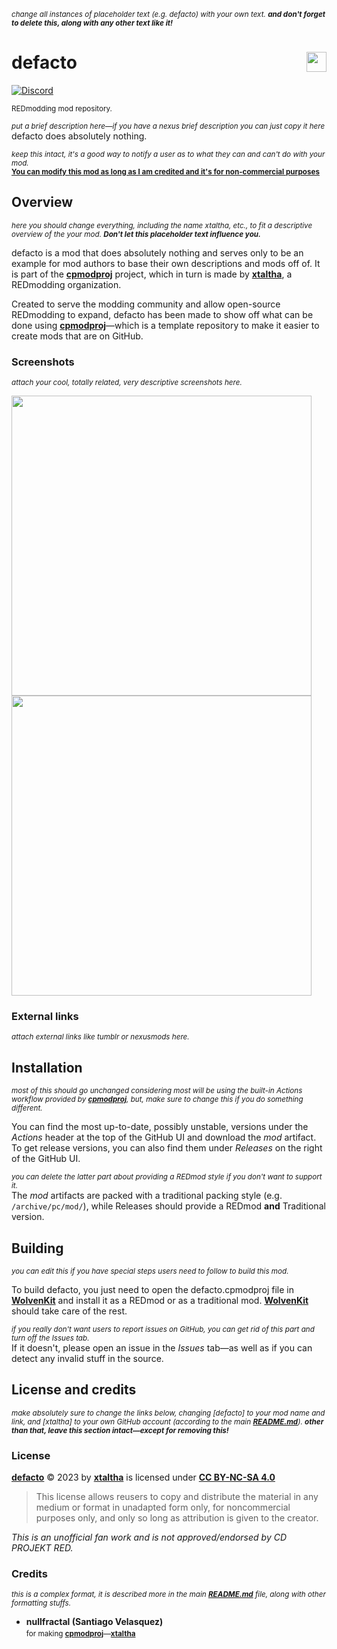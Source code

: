 <!-- @format -->

<sub>_change all instances of placeholder text (e.g. defacto) with your own text. **and don't forget to delete this, along with any other text like it!**_</sub>

# defacto <img align="right" src="https://user-images.githubusercontent.com/99456326/253195160-df589079-e508-4c30-8bd4-f7acebc43187.svg" width="32px">

[![Discord](https://img.shields.io/discord/717692382849663036?logo=discord&label=%20&labelColor=FFFFFF&color=5865F2)](https://discord.gg/Epkq79kd96)

<sup>REDmodding mod repository.</sup>

<sub>_put a brief description here&mdash;if you have a nexus brief description you can just copy it here_</sub>  
defacto does absolutely nothing.

<sub>_keep this intact, it's a good way to notify a user as to what they can and can't do with your mod._</sub>  
<sub>**[You can modify this mod as long as I am credited and it's for non-commercial purposes](#license)**</sub>

## Overview

<sub>_here you should change everything, including the name xtaltha, etc., to fit a descriptive overview of the your mod. **Don't let this placeholder text influence you.**_</sub>

defacto is a mod that does absolutely nothing and serves only to be an example for mod authors to base their own descriptions and mods off of. It is part of the **[cpmodproj]** project, which in turn is made by **[xtaltha]**, a REDmodding organization.

Created to serve the modding community and allow open-source REDmodding to expand, defacto has been made to show off what can be done using **[cpmodproj]**&mdash;which is a template repository to make it easier to create mods that are on GitHub.

### Screenshots

<sup>_attach your cool, totally related, very descriptive screenshots here._

<img width=480px src="https://github.com/xtaltha/cpmodproj/assets/99456326/093055d7-0de0-4ec7-93ac-57a3c4f81051">
<img width=480px src="https://github.com/xtaltha/cpmodproj/assets/99456326/51f5b5e5-c4fc-46e4-ada9-9573a79b7534">

### External links

<sup>_attach external links like tumblr or nexusmods here._</sup>

## Installation

<sub>_most of this should go unchanged considering most will be using the built-in Actions workflow provided by **[cpmodproj]**, but, make sure to change this if you do something different._</sub>

You can find the most up-to-date, possibly unstable, versions under the _Actions_ header at the top of the GitHub UI and download the _mod_ artifact.
To get release versions, you can also find them under _Releases_ on the right of the GitHub UI.

<sub>_you can delete the latter part about providing a REDmod style if you don't want to support it._</sub>  
The _mod_ artifacts are packed with a traditional packing style (e.g. `/archive/pc/mod/`), while Releases should provide a REDmod **and** Traditional version.

## Building

<sub>_you can edit this if you have special steps users need to follow to build this mod._</sub>

To build defacto, you just need to open the defacto.cpmodproj file in **[WolvenKit]** and install it as a REDmod or as a traditional mod. **[WolvenKit]** should take care of the rest.

<sub>_if you really don't want users to report issues on GitHub, you can get rid of this part and turn off the Issues tab._</sub>  
If it doesn't, please open an issue in the _Issues_ tab&mdash;as well as if you can detect any invalid stuff in the source.

## License and credits [<img align="right" height="16px" src="https://mirrors.creativecommons.org/presskit/icons/sa.svg"><img align="right" height="16px" src="https://mirrors.creativecommons.org/presskit/icons/nc.svg"> <img align="right" height="16px" src="https://mirrors.creativecommons.org/presskit/icons/by.svg"> <img align="right" height="16px" src="https://mirrors.creativecommons.org/presskit/icons/cc.svg">][CC BY-NC-SA 4.0]

<sub>_make absolutely sure to change the links below, changing \[defacto\] to your mod name and link, and \[xtaltha\] to your own GitHub account (according to the main **[README.md](../README.md)**). **other than that, leave this section intact&mdash;except for removing this!**_</sub>

### License

**[defacto]** &copy; 2023 by **[xtaltha]** is licensed under **[CC BY-NC-SA 4.0]**

> This license allows reusers to copy and distribute the material in any medium or format in unadapted form only, for noncommercial purposes only, and only so long as attribution is given to the creator. 

_This is an unofficial fan work and is not approved/endorsed by CD PROJEKT RED._

### Credits

<sub>_this is a complex format, it is described more in the main **[README.md](../README.md)** file, along with other formatting stuffs._</sub>

- **nullfractal (Santiago Velasquez)** <sub>[<img src="https://images.nexusmods.com/favicons/ReskinOrange/favicon-230x230.png" height="16px">](https://www.nexusmods.com/cyberpunk2077/users/75442863) [<img src="https://github.com/fluidicon.png" height="16px">](https://github.com/nullfrctl)</sub>  
  <sup>for making **[cpmodproj]**&mdash;**[xtaltha]**</sup>

[CC BY-NC-SA 4.0]: http://creativecommons.org/licenses/by-nc-sa/4.0/
[WolvenKit]: https://github.com/WolvenKit/WolvenKit
[xtaltha]: https://github.com/xtaltha
[cpmodproj]: https://github.com/xtaltha/cpmodproj
[defacto]: https://github.com/xtaltha/cpmodproj
